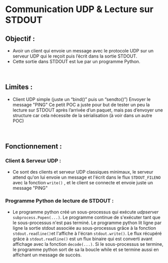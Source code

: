 # **Communication UDP & Lecture sur STDOUT**

## Objectif :

- Avoir un client qui envoie un message avec le protocole UDP sur un serveur UDP qui le reçoit puis l’écrit dans la sortie STDOUT.
- Cette sortie dans STDOUT est lue par un programme Python.

<br>

## Limites :

- Client UDP simple (juste un “bind()” puis un “sendto()”)
  Envoyer le message "PING"
  Ce petit POC a juste pour but de tester un peu la lecture sur STDOUT après l’arrivée d’un paquet, mais pas d’envoyer une structure car cela nécessite de la sérialisation (à voir dans un autre POC)

<br>

## Fonctionnement :

### Client & Serveur UDP :

- Ce sont des clients et serveur UDP classiques minimaux, le serveur attend qu'on lui envoie un message et l'écrit dans le flux `STDOUT_FILENO` avec la fonction `write()` , et le client se connecte et envoie juste un message "PING"

### Programme Python de lecture de STDOUT :

- Le programme python créé un sous-processus qui exécute _udpserver_ `subprocess.Popen(...)`. Le programme continue de s'exécuter tant que le sous-processus n'est pas terminé. Le programme python lit ligne par ligne la sortie stdout associée au sous-processus grâce à la fonction `stdout.readline()`et l'affiche à l'écran `stdout.write()`. Le flux récupéré grâce à `stdout.readline()` est un flux binaire qui est converti avant affichage avec la fonction `decode(...)`. Si le sous-processus se termine, le programme python sort de sa la boucle while et se termine aussi en affichant un message de succès.
